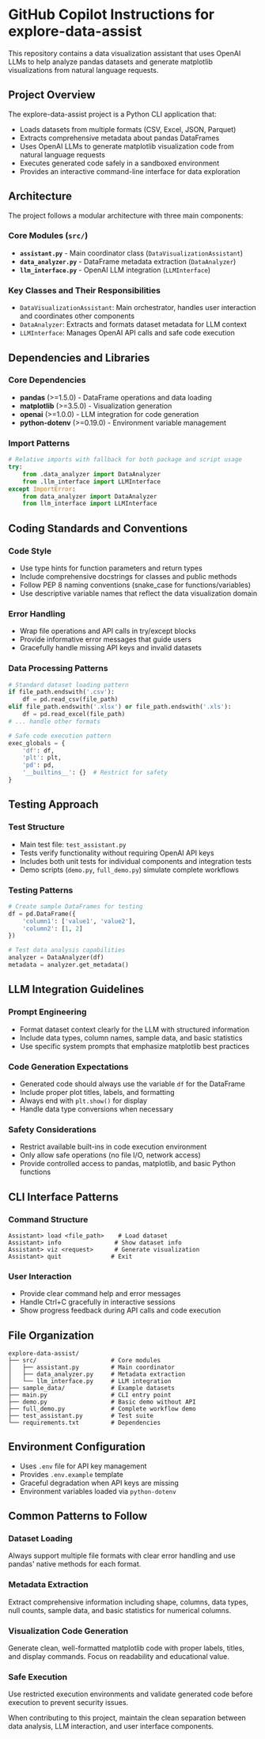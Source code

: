 # GitHub Copilot Instructions for explore-data-assist

This repository contains a data visualization assistant that uses OpenAI LLMs to help analyze pandas datasets and generate matplotlib visualizations from natural language requests.

## Project Overview

The explore-data-assist project is a Python CLI application that:
- Loads datasets from multiple formats (CSV, Excel, JSON, Parquet)
- Extracts comprehensive metadata about pandas DataFrames
- Uses OpenAI LLMs to generate matplotlib visualization code from natural language requests
- Executes generated code safely in a sandboxed environment
- Provides an interactive command-line interface for data exploration

## Architecture

The project follows a modular architecture with three main components:

### Core Modules (`src/`)
- **`assistant.py`** - Main coordinator class (`DataVisualizationAssistant`)
- **`data_analyzer.py`** - DataFrame metadata extraction (`DataAnalyzer`)
- **`llm_interface.py`** - OpenAI LLM integration (`LLMInterface`)

### Key Classes and Their Responsibilities
- `DataVisualizationAssistant`: Main orchestrator, handles user interaction and coordinates other components
- `DataAnalyzer`: Extracts and formats dataset metadata for LLM context
- `LLMInterface`: Manages OpenAI API calls and safe code execution

## Dependencies and Libraries

### Core Dependencies
- **pandas** (>=1.5.0) - DataFrame operations and data loading
- **matplotlib** (>=3.5.0) - Visualization generation
- **openai** (>=1.0.0) - LLM integration for code generation
- **python-dotenv** (>=0.19.0) - Environment variable management

### Import Patterns
```python
# Relative imports with fallback for both package and script usage
try:
    from .data_analyzer import DataAnalyzer
    from .llm_interface import LLMInterface
except ImportError:
    from data_analyzer import DataAnalyzer
    from llm_interface import LLMInterface
```

## Coding Standards and Conventions

### Code Style
- Use type hints for function parameters and return types
- Include comprehensive docstrings for classes and public methods
- Follow PEP 8 naming conventions (snake_case for functions/variables)
- Use descriptive variable names that reflect the data visualization domain

### Error Handling
- Wrap file operations and API calls in try/except blocks
- Provide informative error messages that guide users
- Gracefully handle missing API keys and invalid datasets

### Data Processing Patterns
```python
# Standard dataset loading pattern
if file_path.endswith('.csv'):
    df = pd.read_csv(file_path)
elif file_path.endswith('.xlsx') or file_path.endswith('.xls'):
    df = pd.read_excel(file_path)
# ... handle other formats

# Safe code execution pattern
exec_globals = {
    'df': df,
    'plt': plt,
    'pd': pd,
    '__builtins__': {}  # Restrict for safety
}
```

## Testing Approach

### Test Structure
- Main test file: `test_assistant.py`
- Tests verify functionality without requiring OpenAI API keys
- Includes both unit tests for individual components and integration tests
- Demo scripts (`demo.py`, `full_demo.py`) simulate complete workflows

### Testing Patterns
```python
# Create sample DataFrames for testing
df = pd.DataFrame({
    'column1': ['value1', 'value2'],
    'column2': [1, 2]
})

# Test data analysis capabilities
analyzer = DataAnalyzer(df)
metadata = analyzer.get_metadata()
```

## LLM Integration Guidelines

### Prompt Engineering
- Format dataset context clearly for the LLM with structured information
- Include data types, column names, sample data, and basic statistics
- Use specific system prompts that emphasize matplotlib best practices

### Code Generation Expectations
- Generated code should always use the variable `df` for the DataFrame
- Include proper plot titles, labels, and formatting
- Always end with `plt.show()` for display
- Handle data type conversions when necessary

### Safety Considerations
- Restrict available built-ins in code execution environment
- Only allow safe operations (no file I/O, network access)
- Provide controlled access to pandas, matplotlib, and basic Python functions

## CLI Interface Patterns

### Command Structure
```
Assistant> load <file_path>    # Load dataset
Assistant> info               # Show dataset info
Assistant> viz <request>      # Generate visualization
Assistant> quit              # Exit
```

### User Interaction
- Provide clear command help and error messages
- Handle Ctrl+C gracefully in interactive sessions
- Show progress feedback during API calls and code execution

## File Organization

```
explore-data-assist/
├── src/                     # Core modules
│   ├── assistant.py         # Main coordinator
│   ├── data_analyzer.py     # Metadata extraction
│   └── llm_interface.py     # LLM integration
├── sample_data/             # Example datasets
├── main.py                  # CLI entry point
├── demo.py                  # Basic demo without API
├── full_demo.py             # Complete workflow demo
├── test_assistant.py        # Test suite
└── requirements.txt         # Dependencies
```

## Environment Configuration

- Uses `.env` file for API key management
- Provides `.env.example` template
- Graceful degradation when API keys are missing
- Environment variables loaded via `python-dotenv`

## Common Patterns to Follow

### Dataset Loading
Always support multiple file formats with clear error handling and use pandas' native methods for each format.

### Metadata Extraction  
Extract comprehensive information including shape, columns, data types, null counts, sample data, and basic statistics for numerical columns.

### Visualization Code Generation
Generate clean, well-formatted matplotlib code with proper labels, titles, and display commands. Focus on readability and educational value.

### Safe Execution
Use restricted execution environments and validate generated code before execution to prevent security issues.

When contributing to this project, maintain the clean separation between data analysis, LLM interaction, and user interface components.